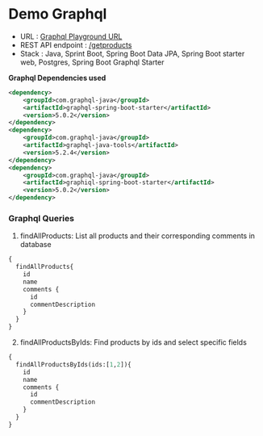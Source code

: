 # **Demo Graphql**

* URL : [Graphql Playground URL][Link]
* REST API endpoint : [/getproducts][REST-Link]
* Stack : Java, Sprint Boot, Spring Boot Data JPA, Spring Boot starter web, Postgres, Spring Boot Graphql Starter

**Graphql Dependencies used**
```xml
<dependency>
    <groupId>com.graphql-java</groupId>
    <artifactId>graphql-spring-boot-starter</artifactId>
    <version>5.0.2</version>
</dependency>
<dependency>
    <groupId>com.graphql-java</groupId>
    <artifactId>graphql-java-tools</artifactId>
    <version>5.2.4</version>
</dependency>
<dependency>
    <groupId>com.graphql-java</groupId>
    <artifactId>graphiql-spring-boot-starter</artifactId>
    <version>5.0.2</version>
</dependency>
```

### Graphql Queries
1. findAllProducts: List all products and their corresponding comments in database
```graphql
{
  findAllProducts{
    id
    name
    comments {
      id
      commentDescription
    }
  }
}
```
2. findAllProductsByIds: Find products by ids and select specific fields

```graphql
{
  findAllProductsByIds(ids:[1,2]){
    id
    name
    comments {
      id
      commentDescription
    }
  }
}
```

[Link]: https://graphql-demo-dinesh.herokuapp.com/graphiql?query=%23%20%7B%0A%23%20%20%20findAllProducts%7B%0A%23%20%20%20%20%20id%0A%23%20%20%20%20%20name%0A%23%20%20%20%20%20comments%20%7B%0A%23%20%20%20%20%20%20%20id%0A%23%20%20%20%20%20%20%20commentDescription%0A%23%20%20%20%20%20%7D%0A%23%20%20%20%7D%0A%23%20%7D%0A%0A%7B%0A%20%20findAllProductsByIds(ids%3A%5B1%5D)%7B%0A%20%20%20%20id%0A%20%20%20%20name%0A%20%20%20%20comments%20%7B%0A%20%20%20%20%20%20id%0A%20%20%20%20%20%20commentDescription%0A%20%20%20%20%7D%0A%20%20%7D%0A%7D

[REST-Link]:https://graphql-demo-dinesh.herokuapp.com/getproducts